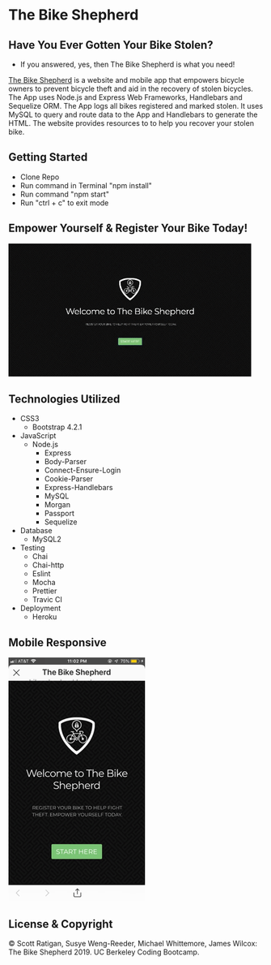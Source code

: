 # The Bike Shepherd

## Have You Ever Gotten Your Bike Stolen?

- If you answered, yes, then The Bike Shepherd is what you need!

[The Bike Shepherd](https://bike-shepherd.herokuapp.com/) is a website and mobile app that empowers bicycle owners to prevent bicycle theft and aid in the recovery of stolen bicycles. The App uses Node.js and Express Web Frameworks, Handlebars and Sequelize ORM. The App logs all bikes registered and marked stolen. It uses MySQL to query and route data to the App and Handlebars to generate the HTML. The website provides resources to to help you recover your stolen bike.
 

## Getting Started

- Clone Repo
- Run command in Terminal "npm install"
- Run command "npm start"
- Run "ctrl + c" to exit mode


## Empower Yourself & Register Your Bike Today!

![bikeShepherdWebsite](public/images/bikeShepherdApp.gif "Bike Shepherd Website")


## Technologies Utilized

- CSS3
    - Bootstrap 4.2.1
- JavaScript
    - Node.js
        - Express
        - Body-Parser
        - Connect-Ensure-Login
        - Cookie-Parser
        - Express-Handlebars
        - MySQL
        - Morgan
        - Passport
        - Sequelize
- Database
    - MySQL2
- Testing
    - Chai
    - Chai-http
    - Eslint
    - Mocha
    - Prettier
    - Travic CI
- Deployment
    - Heroku


## Mobile Responsive

![bikeShepherdApp](public/images/bikeShepherdMobile.gif "Bike Shepherd Mobile App")


## License & Copyright

&copy; Scott Ratigan, Susye Weng-Reeder, Michael Whittemore, James Wilcox: The Bike Shepherd 2019. UC Berkeley Coding Bootcamp.